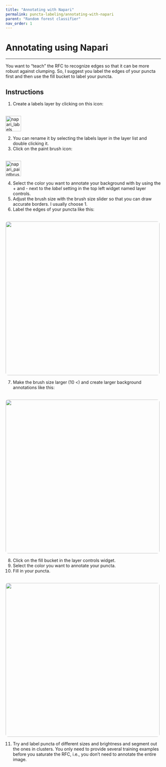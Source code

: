 ```yaml
---
title: "Annotating with Napari"
permalink: puncta-labeling/annotating-with-napari
parent: "Random forest classifier"
nav_order: 1
---
```


# Annotating using Napari
---

You want to “teach” the RFC to recognize edges so that it can be more robust against clumping. So, I suggest you label the edges of your puncta first and then use the fill bucket to label your puncta.

## Instructions
1. Create a labels layer by clicking on this icon: 
<br>
<img 
src="{{ '/assets/images/napari_labels.svg' | relative_url }}" 
alt="napari_labels" 
width="50" 
style="vertical-align: middle;">

2. You can rename it by selecting the labels layer in the layer list and double clicking it.
3. Click on the paint brush icon:
<br>
<img 
src="{{ '/assets/images/napari_paintbrush.svg' | relative_url }}" 
alt="napari_paintbrush" 
width="50" 
style="vertical-align: middle;">

4. Select the color you want to annotate your background with by using the + and - next to the *label* setting in the top left widget named layer controls. 
5. Adjust the brush size with the brush size slider so that you can draw accurate borders. I usually choose 1.
6. Label the edges of your puncta like this:
<br>
<img 
src="{{ '/assets/images/puncta_annotation_example.gif' | relative_url }}" 
alt="" 
width="500"
style="border-radius: 8px; max-width: 100%;">


7. Make the brush size larger (10 <) and create larger background annotations like this:
<br>
<img src="{{ '/assets/images/background_annotation_example.gif' | relative_url }}" 
alt="" 
width="500" 
style="border-radius: 8px; max-width: 100%;">

8. Click on the fill bucket in the layer controls widget.
9. Select the color you want to annotate your puncta.
10. Fill in your puncta.
<br>
<img 
src="{{ '/assets/images/fill_example.gif' | relative_url }}" 
alt="" 
width="500" 
style="border-radius: 8px; max-width: 100%;">

11. Try and label puncta of different sizes and brightness and segment out the ones in clusters. You only need to provide several training examples before you saturate the RFC, i.e., you don’t need to annotate the entire image.